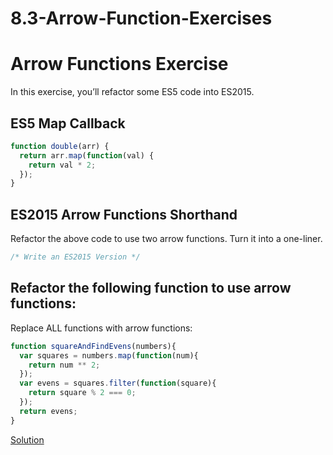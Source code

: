 # 8.3-Arrow-Function-Exercises
# ****Arrow Functions Exercise****

In this exercise, you’ll refactor some ES5 code into ES2015.

## **ES5 Map Callback**

```jsx
function double(arr) {
  return arr.map(function(val) {
    return val * 2;
  });
}
```

## **ES2015 Arrow Functions Shorthand**

Refactor the above code to use two arrow functions. Turn it into a one-liner.

```jsx
/* Write an ES2015 Version */
```

## **Refactor the following function to use arrow functions:**

Replace ALL functions with arrow functions:

```jsx
function squareAndFindEvens(numbers){
  var squares = numbers.map(function(num){
    return num ** 2;
  });
  var evens = squares.filter(function(square){
    return square % 2 === 0;
  });
  return evens;
}
```

[Solution](https://lessons.springboard.com/Solution-503a5d4aaabe420986602da0e6572bc4)
